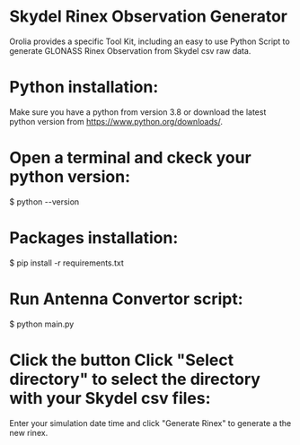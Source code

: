 # Skydel Rinex Observation Generator

Orolia provides a specific Tool Kit, including an easy to use Python Script to generate GLONASS 
Rinex Observation from Skydel csv raw data.

# Python installation:
Make sure you have a python from version 3.8 or download the latest python version from https://www.python.org/downloads/.

# Open a terminal and ckeck your python version:
$ python --version

# Packages installation:
$ pip install -r requirements.txt

# Run Antenna Convertor script:
$ python main.py

# Click the button Click "Select directory" to select the directory with your Skydel csv files:
Enter your simulation date time and click "Generate Rinex" to generate a the new rinex.
